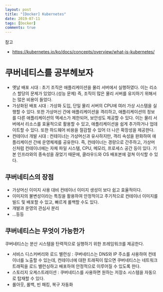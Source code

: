 ```yaml
---
layout: post
title: "[Docker] Kubernetes"
date: 2019-07-11
tags: [Docker]
comments: true
---
```


참고
- https://kubernetes.io/ko/docs/concepts/overview/what-is-kubernetes/

# 쿠버네티스를 공부헤보자

- 옛날 배포 시대 : 초기 조직은 애플리케이션을 물리 서버에서 실행하였다. 이는 리소스 할당의 문제가 있었다.(성능 문제) 즉, 조직이 많은 물리 서버를 유지하기 위해서는 많은 비용이 들었다.
- 가상화된 배포 시대 : 가상화 도입, 단일 물리 서버의 CPU에 여러 가상 시스템을 실행할 수 있다. 또한 가상머신 간에 애플리케이션을 격리하고, 애플리케이션의 정보를 다른 애플리케이션의 엑세스가 제한되어, 보안성도 제공할 수 있다. 이는 물리 서버에서 리소스를 효율적으로 활용할 수 있고, 애플리케이션을 쉽게 추가하거나 업데이트할 수 있다. 또한 하드웨어 비용을 절감할 수 있어 더 나은 확장성을 제공한다.
- 컨테이너 개발 시대 : 컨테이너는 가상머신과 유사하지만, 격리 속성을 완화하여 애플리케이션 간에 운영체제를 공유한다. 즉, 컨테이너는 경량으로 간주하고, 가상머신처럼 컨테이너에는 자체 파일 시스템, CPU, 메모리, 프로세스 공간 등이 있다. 기본 인프라와의 종속성을 끊었기 때문에, 클라우드와 OS 배포본에 걸쳐 이식할 수 있다.

## 쿠버네티스의 장점

* 가상머신 이미지 사용 대비 컨테이너 이미지 생성이 보다 쉽고 효율적이다.
* 이미지의 불변성이라는 특징을 활용하여 안정적이고 주기적으로 컨테이너 이미지를 빌드 및 배포할 수 있고, 빠르게 롤백할 수도 있다.
* 개발과 운영의 관심사 분리
* ...등등

## 쿠버네티스는 무엇이 가능한가

쿠버네티스는 분산 시스템을 탄력적으로 실행하기 위한 프레임워크를 제공한다. 

* 서비스 디스커버리와 로드 밸런싱 : 쿠버네티스는 DNS와 IP 주소를 사용하여 컨테이너를 노출할 수 있는데, 컨테이너에 대한 트래픽이 많으면 쿠버네티스는 네트워크 트래픽을 로드 밸런싱하고 배포하여 안정적으로 이루어질 수 있도록 한다.
* 스토리지 오케스트레이션 : 쿠버네티스를 사용하면 원하는 저장소 시스템을 자동으로 탑재할 수 있다.
* 롤아웃, 롤백, 빈 패킹, 복구 자동화
